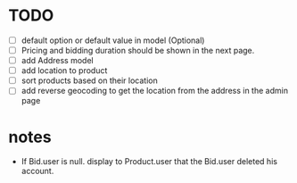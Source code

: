# TODO

- [ ] default option or default value in model (Optional)
- [ ] Pricing and bidding duration should be shown in the next page.
- [ ] add Address model
- [ ] add location to product
- [ ] sort products based on their location
- [ ] add reverse geocoding to get the location from the address in the admin page

# notes

- If Bid.user is null. display to Product.user that the Bid.user deleted his account.

